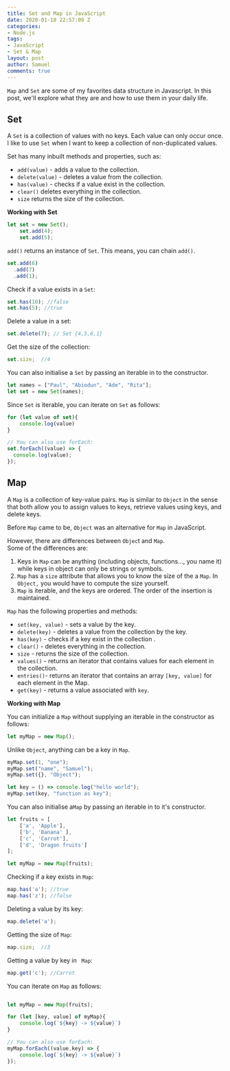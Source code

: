 ```yaml
---
title: Set and Map in JavaScript
date: 2020-01-10 22:57:09 Z
categories:
- Node.js
tags:
- JavaScript
- Set & Map
layout: post
author: Samuel
comments: true
---
```


`Map` and `Set` are some of my favorites data structure in Javascript.  In this post, we'll explore what they are and how to use them in your daily life.

## Set

A `Set` is a collection of values with no keys. Each value can only occur once.  I like to use `Set` when I want to keep a collection of non-duplicated values.

 Set has many inbuilt methods and properties, such as:

- `add(value)` - adds a value to the collection.
- `delete(value)` - deletes a value from the collection.
- `has(value)` - checks if a value exist in the collection. 
- `clear()`  deletes everything in the collection. 
- `size`  returns the size of the collection.

**Working with Set**

```js
let set = new Set();
    set.add(4);
    set.add(5);
```

`add()` returns an instance of `Set`.  This means, you can chain `add()`.

```js
set.add(6)
  .add(7)
  .add(1);
```

Check if a value exists in a `Set`:

```js
set.has(10); //false
set.has(5); //true
```

Delete a value in a set:

```js
set.delete(7); // Set {4,5,6,1}
```

Get the size of the collection:

```js
set.size;  //4
```

You can also initialise a `Set` by  passing an iterable in to the constructor.

```js
let names = ["Paul", "Abiodun", "Ade", "Rita"];
let set = new Set(names);
```

Since `Set` is iterable, you can iterate on `Set` as follows:

```js
for (let value of set){
    console.log(value)
}

// You can also use forEach:
set.forEach((value) => {
  console.log(value);
});
```

## Map

A `Map` is a collection of key-value pairs.  `Map` is similar to `Object` in the sense that both allow you to assign values to keys, retrieve values using keys, and delete keys.

Before `Map` came to be, `Object` was an alternative for `Map` in JavaScript.

 However, there are differences between `Objec`t and `Map`.  
Some of the differences are:

1. Keys in `Map` can be anything (including objects, functions..., you name it) while keys in object can only be strings or symbols.
2. `Map` has a `size` attribute that allows you to know the size of the a `Map`. In `Object,` you would have to compute the size yourself. 
3. `Map` is iterable, and the keys are ordered. The order of the insertion is maintained.

`Map` has the following properties and methods:

- `set(key, value)` - sets a value by the key.
- `delete(key)` - deletes a value from the collection by the key.
- `has(key)` - checks if a key exist in the collection .
- `clear()` - deletes everything in the collection.
- `size`  - returns the size of the collection.
- `values()`  - returns an iterator that contains values for each element in the collection.
- `entries()`-  returns an iterator that contains an array `[key, value]` for each element in the Map.
- `get(key)` -  returns a value associated with `key`. 



**Working with Map**

You can initialize a `Map` without supplying an iterable in the constructor as follows:

```js
let myMap = new Map();
```

Unlike `Object`, anything can be a key in `Map`.

```js
myMap.set(1, "one");
myMap.set("name", "Samuel");
myMap.set({}, "Object");

let key = () => console.log("hello world");
myMap.set(key, "function as key");

```

You can also initialise a`Map`  by passing an iterable in to it's constructor.

```js
let fruits = [
    ['a', 'Apple'],
    ['b', 'Banana' ],
    ['c', 'Carrot'],
    ['d', 'Dragon fruits']
];

let myMap = new Map(fruits);
```

Checking if a key exists in  `Map`:

```js
map.has('a'); //true
map.has('z'); //false
```

Deleting a value by its key:

```js
map.delete('a'); 
```

Getting the size of `Map`:

```js
map.size;  //3
```

Getting a value by key in ` Map`:

```js
map.get('c'); //Carrot
```

You can iterate on `Map` as follows:

```js

let myMap = new Map(fruits);

for (let [key, value] of myMap){
    console.log(`${key} -> ${value}`)
}

// You can also use forEach:
myMap.forEach((value,key) => {
    console.log(`${key} -> ${value}`)
});
```



